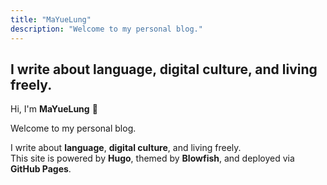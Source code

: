 ```yaml
---
title: "MaYueLung"
description: "Welcome to my personal blog."
---
```


I write about language, digital culture, and living freely.
---

Hi, I'm **MaYueLung** 👋

Welcome to my personal blog.

I write about **language**, **digital culture**, and living freely.  
This site is powered by **Hugo**, themed by **Blowfish**, and deployed via **GitHub Pages**.
